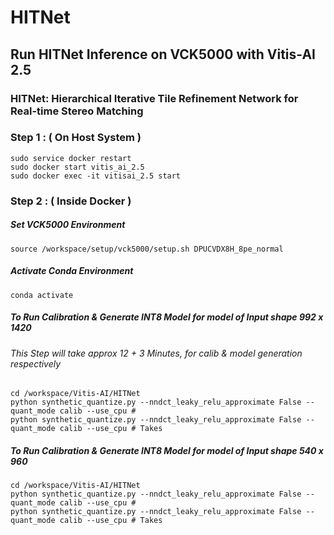 # HITNet

## Run HITNet Inference on VCK5000 with Vitis-AI 2.5 

### HITNet: Hierarchical Iterative Tile Refinement Network for Real-time Stereo Matching


### Step 1 : ( On Host System ) 

```
sudo service docker restart 
sudo docker start vitis_ai_2.5 
sudo docker exec -it vitisai_2.5 start
```

### Step 2 : ( Inside Docker )

##### Set VCK5000 Environment 

```
source /workspace/setup/vck5000/setup.sh DPUCVDX8H_8pe_normal
```
##### Activate Conda Environment 
```
conda activate 
```
##### To Run Calibration & Generate INT8 Model for model of Input shape 992 x 1420
###### This Step will take approx 12 + 3 Minutes, for calib & model generation respectively 
```
cd /workspace/Vitis-AI/HITNet
python synthetic_quantize.py --nndct_leaky_relu_approximate False --quant_mode calib --use_cpu # 
python synthetic_quantize.py --nndct_leaky_relu_approximate False --quant_mode calib --use_cpu # Takes 
```

##### To Run Calibration & Generate INT8 Model for model of Input shape 540 x 960  
```
cd /workspace/Vitis-AI/HITNet
python synthetic_quantize.py --nndct_leaky_relu_approximate False --quant_mode calib --use_cpu # 
python synthetic_quantize.py --nndct_leaky_relu_approximate False --quant_mode calib --use_cpu # Takes 
